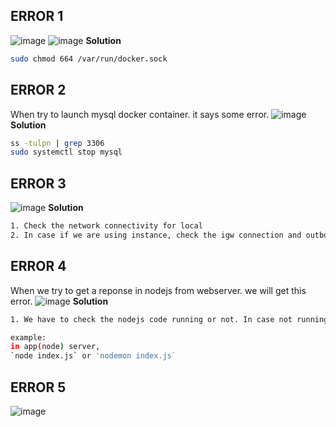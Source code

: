 ERROR 1
-------
![image](https://github.com/januo-org/proof-of-concepts/assets/91359308/8bda759d-370e-4a9e-b74a-7a12f43ec0b1)
![image](https://github.com/januo-org/proof-of-concepts/assets/91359308/30ae65e1-d72b-4f44-9d7a-e968d3e9a0ce)
**Solution**
```bash
sudo chmod 664 /var/run/docker.sock
```
ERROR 2
-------
When try to launch mysql docker container. it says some error.
![image](https://github.com/januo-org/proof-of-concepts/assets/91359308/2c4e7ffe-b290-4e76-b4e1-3d491d6451a2)
**Solution**
```bash
ss -tulpn | grep 3306
sudo systemctl stop mysql
```
ERROR 3
-------
![image](https://github.com/januo-org/proof-of-concepts/assets/91359308/753e85cd-3644-4880-9995-562eeaa5fd28)
**Solution**
```bash
1. Check the network connectivity for local
2. In case if we are using instance, check the igw connection and outbound rules too.
```

ERROR 4
-------
When we try to get a reponse in nodejs from webserver. we will get this error.
![image](https://github.com/januo-org/proof-of-concepts/assets/91359308/e3582edd-19f4-4022-9720-ce21d4f30bd6)
**Solution**
```bash
1. We have to check the nodejs code running or not. In case not running, we need to run that code. after that we have to use `curl -l (app-server-ip-address):(nodeport)` command from the webserver.

example:
in app(node) server,
`node index.js` or 'nodemon index.js`
```
ERROR 5
-------
![image](https://github.com/januo-org/proof-of-concepts/assets/91359308/097b7d0a-c83b-43b1-bab8-97d422b12e0f)





